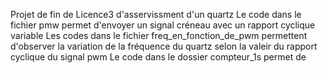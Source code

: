 Projet de fin de Licence3 d'asservissment d'un quartz
Le code dans le fichier pmw permet d'envoyer un signal créneau avec un rapport cyclique variable
Les codes dans le fichier freq_en_fonction_de_pwm permettent d'observer la variation de la fréquence du quartz selon la valeir du rapport cyclique du signal pwm
Le code dans le dossier compteur_1s permet de 
